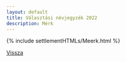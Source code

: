 ```yaml
---
layout: default
title: Választási névjegyzék 2022
description: Mérk
---
```


{% include settlementHTMLs/Meerk.html %}

[Vissza](./)